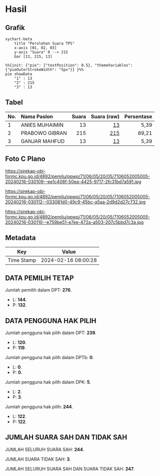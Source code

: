 # Hasil

## Grafik

```mermaid
xychart-beta
    title "Perolehan Suara TPS"
    x-axis [01, 02, 03]
    y-axis "Suara" 0 --> 215
    bar [13, 215, 13]
```

```mermaid
%%{init: {"pie": {"textPosition": 0.5}, "themeVariables": {"pieOuterStrokeWidth": "5px"}} }%%
pie showData
    "1" : 13
    "2" : 215
    "3" : 13
```

## Tabel

| No. | Nama Paslon    | Suara | Suara (raw) | Persentase |
|:--- |:-------------- | -----:| -----------:| ----------:|
| 1   | ANIES MUHAIMIN | 13    | [13][p-1]   | 5,39       |
| 2   | PRABOWO GIBRAN | 215   | [215][p-2]  | 89,21      |
| 3   | GANJAR MAHFUD  | 13    | [13][p-3]   | 5,39       |


[p-1]: https://github.com/gigit-pemilu/pemilu-2024-71-sulawesi-utara/blob/main/pilpres/hitung-suara/sub/71-sulawesi-utara/sub/06-minahasa-utara/sub/05-dimembe/sub/2005-klabat/sub/005-tps/sub/paslon-1.txt
[p-2]: https://github.com/gigit-pemilu/pemilu-2024-71-sulawesi-utara/blob/main/pilpres/hitung-suara/sub/71-sulawesi-utara/sub/06-minahasa-utara/sub/05-dimembe/sub/2005-klabat/sub/005-tps/sub/paslon-2.txt
[p-3]: https://github.com/gigit-pemilu/pemilu-2024-71-sulawesi-utara/blob/main/pilpres/hitung-suara/sub/71-sulawesi-utara/sub/06-minahasa-utara/sub/05-dimembe/sub/2005-klabat/sub/005-tps/sub/paslon-3.txt

## Foto C Plano

https://sirekap-obj-formc.kpu.go.id/4892/pemilu/ppwp/71/06/05/20/05/7106052005005-20240216-030109--ee1c408f-50ea-4425-9717-2fc31bd7a591.jpg

https://sirekap-obj-formc.kpu.go.id/4892/pemilu/ppwp/71/06/05/20/05/7106052005005-20240216-030112--033081d0-49c9-45bc-a5aa-2d9d2d27c732.jpg

https://sirekap-obj-formc.kpu.go.id/4892/pemilu/ppwp/71/06/05/20/05/7106052005005-20240216-030110--e759be51-e7ee-472a-a503-207c5bbd7c3a.jpg


## Metadata

| Key        | Value               |
| ---------- | ------------------- |
| Time Stamp | 2024-02-16 08:00:28 |


## DATA PEMILIH TETAP

Jumlah pemilih dalam DPT: **276**.
 * L: **144**.
 * P: **132**.

## DATA PENGGUNA HAK PILIH

Jumlah pengguna hak pilih dalam DPT: **239**.
 * L: **120**.
 * P: **119**.

Jumlah pengguna hak pilih dalam DPTb: **0**.
 * L: **0**.
 * P: **0**.

Jumlah pengguna hak pilih dalam DPK: **5**.
 * L: **2**.
 * P: **3**.

Jumlah pengguna hak pilih: **244**.
 * L: **122**.
 * P: **122**.

## JUMLAH SUARA SAH DAN TIDAK SAH

JUMLAH SELURUH SUARA SAH: **244**.

JUMLAH SUARA TIDAK SAH: **3**.

JUMLAH SELURUH SUARA SAH DAN SUARA TIDAK SAH: **247**.


